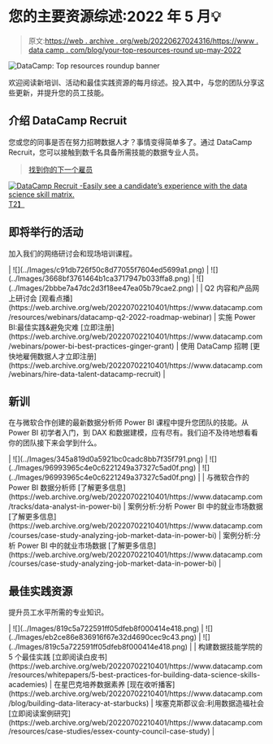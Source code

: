 # 您的主要资源综述:2022 年 5 月💡

> 原文:[https://web . archive . org/web/20220627024316/https://www . data camp . com/blog/your-top-resources-round up-may-2022](https://web.archive.org/web/20220627024316/https://www.datacamp.com/blog/your-top-resources-roundup-may-2022)

![DataCamp: Top resources roundup banner](../Images/05e01c095d91da4f18d7f5fd7265edd2.png)

欢迎阅读新培训、活动和最佳实践资源的每月综述。投入其中，与您的团队分享这些更新，并提升您的员工技能。

## 介绍 DataCamp Recruit

您或您的同事是否在努力招聘数据人才？事情变得简单多了。通过 DataCamp Recruit，您可以接触到数千名具备所需技能的数据专业人员。

>[找到你的下一个雇员](https://web.archive.org/web/20220702210401/https://www.datacamp.com/hire-data-professionals)

[![DataCamp Recruit -Easily see a candidate’s experience with the data science skill matrix.](../Images/0044c32efcab25ecc3d00ee5d7b9c146.png)T2】](https://web.archive.org/web/20220702210401/https://www.datacamp.com/hire-data-professionals)

## 即将举行的活动

加入我们的网络研讨会和现场培训课程。

<colgroup><col style="width: 33.3775%;"><col style="width: 33.3775%;"><col style="width: 33.3775%;"></colgroup>
| ![](../Images/c91db726f50c8d77055f7604ed5699a1.png) | ![](../Images/3668bf3761464b1ca3717947b033ffa8.png) | ![](../Images/2bbbe7a47dc2d3f18ee47ea05b79cae2.png) |
| Q2 内容和产品网上研讨会
[观看点播](https://web.archive.org/web/20220702210401/https://www.datacamp.com/resources/webinars/datacamp-q2-2022-roadmap-webinar) | 实施 Power BI:最佳实践&避免灾难
[立即注册](https://web.archive.org/web/20220702210401/https://www.datacamp.com/webinars/power-bi-best-practices-ginger-grant) | 使用 DataCamp 招聘
[更快地雇佣数据人才立即注册](https://web.archive.org/web/20220702210401/https://www.datacamp.com/webinars/hire-data-talent-datacamp-recruit) |

## 新训

在与微软合作创建的最新数据分析师 Power BI 课程中提升您团队的技能。从 Power BI 初学者入门，到 DAX 和数据建模，应有尽有。我们迫不及待地想看看你的团队接下来会学到什么。

<colgroup><col style="width: 33.3333%;"><col style="width: 33.3333%;"><col style="width: 33.3333%;"></colgroup>
| ![](../Images/345a819d0a5921bc0cadc8bb7f35f791.png) | ![](../Images/96993965c4e0c6221249a37327c5ad0f.png) | ![](../Images/96993965c4e0c6221249a37327c5ad0f.png) |
| 与微软合作的 Power BI 数据分析师
[了解更多信息](https://web.archive.org/web/20220702210401/https://www.datacamp.com/tracks/data-analyst-in-power-bi) | 案例分析:分析 Power BI 中的就业市场数据
[了解更多信息](https://web.archive.org/web/20220702210401/https://www.datacamp.com/courses/case-study-analyzing-job-market-data-in-power-bi) | 案例分析:分析 Power BI 中的就业市场数据
[了解更多信息](https://web.archive.org/web/20220702210401/https://www.datacamp.com/courses/case-study-analyzing-job-market-data-in-power-bi) |

## 最佳实践资源

提升员工水平所需的专业知识。

<colgroup><col style="width: 33.3333%;"><col style="width: 33.3333%;"><col style="width: 33.3333%;"></colgroup>
| ![](../Images/819c5a722591ff05dfeb8f000414e418.png) | ![](../Images/eb2ce86e836916f67e32d4690cec9c43.png) | ![](../Images/819c5a722591ff05dfeb8f000414e418.png) |
| 构建数据技能学院的 5 个最佳实践
[立即阅读白皮书](https://web.archive.org/web/20220702210401/https://www.datacamp.com/resources/whitepapers/5-best-practices-for-building-data-science-skills-academies) | 在星巴克培养数据素养
[现在收听播客](https://web.archive.org/web/20220702210401/https://www.datacamp.com/blog/building-data-literacy-at-starbucks) | 埃塞克斯郡议会:利用数据造福社会
[立即阅读案例研究](https://web.archive.org/web/20220702210401/https://www.datacamp.com/resources/case-studies/essex-county-council-case-study) |
